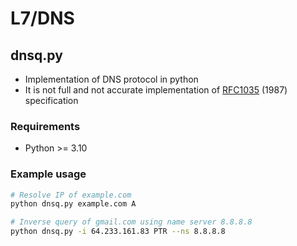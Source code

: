 # L7/DNS

## dnsq.py
- Implementation of DNS protocol in python
- It is not full and not accurate implementation of [RFC1035](https://datatracker.ietf.org/doc/html/rfc1035) (1987) specification

### Requirements
- Python >= 3.10

### Example usage
```bash
# Resolve IP of example.com
python dnsq.py example.com A

# Inverse query of gmail.com using name server 8.8.8.8
python dnsq.py -i 64.233.161.83 PTR --ns 8.8.8.8
```